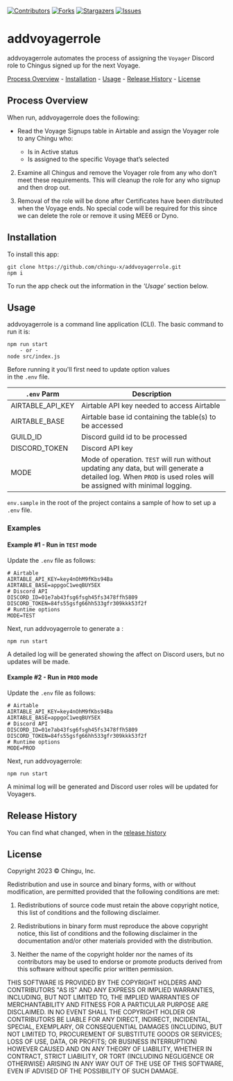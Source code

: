 [contributors-shield]: https://img.shields.io/github/contributors/chingu-x/addvoyagerrole.svg?style=for-the-badge
[contributors-url]: https://github.com/chingu-x/addvoyagerrole/graphs/contributors
[forks-shield]: https://img.shields.io/github/forks/chingu-x/addvoyagerrole.svg?style=for-the-badge
[forks-url]: https://github.com/chingu-x/addvoyagerrole/network/members
[stars-shield]: https://img.shields.io/github/stars/chingu-x/addvoyagerrole.svg?style=for-the-badge
[stars-url]: https://github.com/chingu-x/addvoyagerrole/stargazers
[issues-shield]: https://img.shields.io/github/issues/chingu-x/addvoyagerrole.svg?style=for-the-badge
[issues-url]: https://github.com/chingu-x/addvoyagerrole/issues

[![Contributors][contributors-shield]][contributors-url]
[![Forks][forks-shield]][forks-url]
[![Stargazers][stars-shield]][stars-url]
[![Issues][issues-shield]][issues-url]

# addvoyagerrole

addvoyagerrole automates the process of assigning the `Voyager` Discord role to
Chingus signed up for the next Voyage. 

[Process Overview](#process-overview) - [Installation](#installation) - [Usage](#usage) - [Release History](#release-history) - [License](#license)

## Process Overview

When run, addvoyagerrole does the following:

- Read the Voyage Signups table in Airtable and assign the Voyager role to any Chingu who:

   - Is in Active status
   - Is assigned to the specific Voyage that’s selected

2. Examine all Chingus and remove the Voyager role from any who don’t meet these requirements. This will cleanup the role for any who signup and then drop out.

3. Removal of the role will be done after Certificates have been distributed when the Voyage ends. No special code will be required for this since we can delete the role or remove it using MEE6 or Dyno.

## Installation

To install this app:
```
git clone https://github.com/chingu-x/addvoyagerrole.git
npm i
```

To run the app check out the information in the *_'Usage'_* section below.

## Usage

addvoyagerrole is a command line application (CLI). The basic command to run it is:
```
npm run start
    - or -
node src/index.js
```
Before running it you'll first need to update option values  
in the `.env` file. 

| `.env` Parm    | Description                              |
|----------------|------------------------------------------|
| AIRTABLE_API_KEY | Airtable API key needed to access Airtable |
| AIRTABLE_BASE  | Airtable base id containing the table(s) to be accessed |
| GUILD_ID | Discord guild id to be processed |
| DISCORD_TOKEN | Discord API key |
| MODE | Mode of operation. `TEST` will run without updating any data, but will generate a detailed log. When `PROD` is used roles will be assigned with minimal logging. |

`env.sample` in the root of the project contains a sample of how to set up a `.env` file.

### Examples

#### Example #1 - Run in `TEST` mode

Update the `.env` file as follows:
```
# Airtable
AIRTABLE_API_KEY=key4nOhM9fKbs94Ba
AIRTABLE_BASE=appgoC1weqBUY5EX
# Discord API
DISCORD_ID=01e7ab43fsg6fsgh45fs3478ffh5809
DISCORD_TOKEN=84fs55gsfg66hh533gfr309kkk53f2f
# Runtime options
MODE=TEST
```

Next, run addvoyagerrole to generate a :
```
npm run start
```

A detailed log will be generated showing the affect on Discord users, but no
updates will be made.

#### Example #2 - Run in `PROD` mode

Update the `.env` file as follows:
```
# Airtable
AIRTABLE_API_KEY=key4nOhM9fKbs94Ba
AIRTABLE_BASE=appgoC1weqBUY5EX
# Discord API
DISCORD_ID=01e7ab43fsg6fsgh45fs3478ffh5809
DISCORD_TOKEN=84fs55gsfg66hh533gfr309kkk53f2f
# Runtime options
MODE=PROD
```

Next, run addvoyagerrole:
```
npm run start
```

A minimal log will be generated and Discord user roles will be updated for
Voyagers.

## Release History

You can find what changed, when in the [release history](./docs/RELEASE_HISTORY.md)

## License

Copyright 2023 &copy; Chingu, Inc.

Redistribution and use in source and binary forms, with or without modification, are permitted provided that the following conditions are met:

1. Redistributions of source code must retain the above copyright notice, this list of conditions and the following disclaimer.

2. Redistributions in binary form must reproduce the above copyright notice, this list of conditions and the following disclaimer in the documentation and/or other materials provided with the distribution.

3. Neither the name of the copyright holder nor the names of its contributors may be used to endorse or promote products derived from this software without specific prior written permission.

THIS SOFTWARE IS PROVIDED BY THE COPYRIGHT HOLDERS AND CONTRIBUTORS "AS IS" AND ANY EXPRESS OR IMPLIED WARRANTIES, INCLUDING, BUT NOT LIMITED TO, THE IMPLIED WARRANTIES OF MERCHANTABILITY AND FITNESS FOR A PARTICULAR PURPOSE ARE DISCLAIMED. IN NO EVENT SHALL THE COPYRIGHT HOLDER OR CONTRIBUTORS BE LIABLE FOR ANY DIRECT, INDIRECT, INCIDENTAL, SPECIAL, EXEMPLARY, OR CONSEQUENTIAL DAMAGES (INCLUDING, BUT NOT LIMITED TO, PROCUREMENT OF SUBSTITUTE GOODS OR SERVICES; LOSS OF USE, DATA, OR PROFITS; OR BUSINESS INTERRUPTION) HOWEVER CAUSED AND ON ANY THEORY OF LIABILITY, WHETHER IN CONTRACT, STRICT LIABILITY, OR TORT (INCLUDING NEGLIGENCE OR OTHERWISE) ARISING IN ANY WAY OUT OF THE USE OF THIS SOFTWARE, EVEN IF ADVISED OF THE POSSIBILITY OF SUCH DAMAGE.

